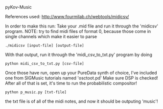 pyKov-Music



References used: http://www.fourmilab.ch/webtools/midicsv/

In order to make this run:
Take your .mid file and run it through the 'midicsv' program.  NOTE: try to find midi files of format 0, because those come in single channels which make it easier to parse

    ./midicsv [input-file] [output-file]
  
With that output, run it through the 'midi_csv_to_txt.py' program by doing

    python midi_csv_to_txt.py [csv-file]
    

Once those have run, open up your PureData synth of choice, I've included one from SIGMusic tutorials named 'osctoot.pd'
  Make sure DSP is checked!
After all of that is set, it's time to run the probabilistic compositor!
  
    python p_music.py [txt-file]
    
the txt file is of all of the midi notes, and now it should be outputing 'music'!

